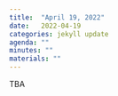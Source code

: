 ```yaml
---
title:  "April 19, 2022"
date:   2022-04-19
categories: jekyll update
agenda: ""
minutes: ""
materials: ""
---
```

TBA
